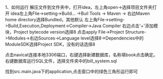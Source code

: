 1、如何运行
解压文件到文件夹中，打开idea，左上角open->选择项目文件夹打开
idea左上角Flie->setting->Build... ->Buil Tools -> Maven -> 右边Maven home directory选择Bundled，其他默认
左上角File->setting->Build,Execution,Deployment->Compiler->Java Compiler 右边点击'+'添加模块，Project bytecode version选择8 点击apply
File->Project Structure->Modules->右边Sources->Language level选择8->Dependencies中的ModuleSDK选择Project SDK，没有的话选择8

点击navicat连接本地3306端口，右键选择新建数据库，名称填book点击确定。
右键数据库运行SQL文件，选择文件夹中的bill_system.sql

找到src.main.java下的application,点击窗口中的绿色三角形运行即可

